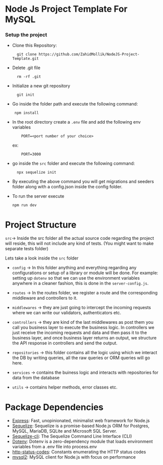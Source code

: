 # Node Js Project Template For MySQL

### Setup the project

 - Clone this Repository:
   ```
     git clone https://github.com/ZahidMollik/NodeJS-Project-Template.git
   ```
 - Delete .git file
   ```
     rm -rf .git
   ```
 - Initialize a new git repository
   ```
     git init
   ```
 - Go inside the folder path and execute the following command:
    ```
     npm install
    ```
 - In the root directory create a `.env` file and add the following env variables
    ```
        PORT=<port number of your choice>
    ```
    ex: 
    ```
        PORT=3000
    ```
 - go inside the `src` folder and execute the following command:
    ```
      npx sequelize init
    ```
 - By executing the above command you will get migrations and seeders folder along with a config.json inside the config folder. 
 

 - To run the server execute
   ```
   npm run dev
   ```

# Project Structure
`src`-> Inside the src folder all the actual source code regarding the project will reside, this will not include any kind of tests. (You might want to make separate tests folder)

Lets take a look inside the `src` folder

 - `config` -> In this folder anything and everything regarding any configurations or setup of a library or module will be done. For example: setting up `dotenv` so that we can use the environment variables anywhere in a cleaner fashion, this is done in the `server-config.js`.  

 - `routes` -> In the routes folder, we register a route and the corresponding middleware and controllers to it. 

 - `middlewares` -> they are just going to intercept the incoming requests where we can write our validators, authenticators etc. 

 - `controllers` -> they are kind of the last middlewares as post them you call you business layer to execute the business logic. In controllers we just receive the incoming requests and data and then pass it to the business layer, and once business layer returns an output, we structure the API response in controllers and send the output. 

 - `repositories` -> this folder contains all the logic using which we interact the DB by writing queries, all the raw queries or ORM queries will go here.

 - `services` -> contains the buiness logic and interacts with repositories for data from the database

 - `utils` -> contains helper methods, error classes etc.

# Package Dependencies

- [Express](https://expressjs.com/): Fast, unopinionated, minimalist web framework for Node.js
- [Sequelize](https://sequelize.org/): Sequelize is a promise-based Node.js ORM for Postgres, MySQL, MariaDB, SQLite and Microsoft SQL Server.
- [Sequelize-cli](https://www.npmjs.com/package/sequelize-cli): The Sequelize Command Line Interface (CLI)
- [Dotenv](https://www.npmjs.com/package/dotenv): Dotenv is a zero-dependency module that loads environment variables from a .env file into process.env
- [http-status-codes](https://www.npmjs.com/package/http-status-codes): Constants enumerating the HTTP status codes
- [mysql2](https://www.npmjs.com/package/mysql2): MySQL client for Node.js with focus on performance
